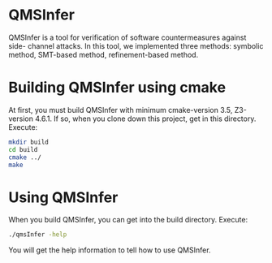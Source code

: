 # QMSInfer

QMSInfer is a tool for verification of software countermeasures against side-
channel attacks. In this tool, we implemented three methods: symbolic method,
SMT-based method, refinement-based method.

# Building QMSInfer using cmake
At first, you must build QMSInfer with minimum cmake-version 3.5, Z3-version 4.6.1.
If so, when you clone down this project, get in this directory.
Execute:
```bash
mkdir build
cd build
cmake ../
make
```

# Using QMSInfer
When you build QMSInfer, you can get into the build directory.
Execute:
```bash
./qmsInfer -help
```
You will get the help information to tell how to use QMSInfer.